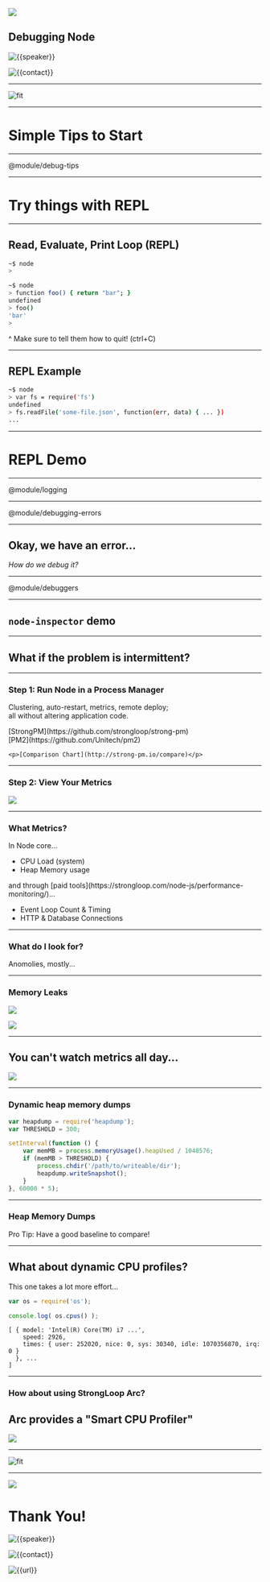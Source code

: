 
![](/images/StrongLoop.png)

## Debugging Node

![{{speaker}}]()

![{{contact}}]()

---

![fit](/images/StrongLoop_who.png)

---

# Simple Tips to Start

---

@module/debug-tips

---

# Try things with REPL

---

## Read, Evaluate, Print Loop (REPL)

```bash
~$ node
> 
```
<!-- .element: class="fragment" -->

```bash
~$ node
> function foo() { return "bar"; }
undefined
> foo()
'bar'
> 
```
<!-- .element: class="fragment" -->

^ Make sure to tell them how to quit! (ctrl+C)

---

## REPL Example

```bash
~$ node
> var fs = require('fs')
undefined
> fs.readFile('some-file.json', function(err, data) { ... })
...
```

---

# REPL Demo

---

@module/logging

---

@module/debugging-errors

---

## Okay, we have an error...

_How do we debug it?_
<!-- .element: class="fragment" -->

---

@module/debuggers

---

## `node-inspector` demo

---

## What if the problem is intermittent?

---

### Step 1: Run Node in a Process Manager

<p class='fragment'>
    Clustering, auto-restart, metrics, remote deploy;<br>
    all without altering application code.
</p>

<div class='fragment'>
    <p>
        [StrongPM](https://github.com/strongloop/strong-pm)<br>
        [PM2](https://github.com/Unitech/pm2)
    </p>
    
    <p>[Comparison Chart](http://strong-pm.io/compare)</p>
</div>

---

<!-- .slide: data-background="white" -->

### Step 2: View Your Metrics

![](/images/arc-metrics.png)

---

### What Metrics?

In Node core...

* CPU Load (system)
* Heap Memory usage

<div class='fragment'>
  <p>and through [paid tools](https://strongloop.com/node-js/performance-monitoring/)...</p>
  <ul>
    <li>Event Loop Count & Timing</li>
    <li>HTTP & Database Connections</li>
  </ul>
</div>

---

### What do I look for?

Anomolies, mostly...
<!-- .element: class="fragment" -->

---

### Memory Leaks

![](/images/arc-heap-normal.png)

![](/images/heap-problem.png)
<!-- .element: class="fragment" -->

---

<!-- .slide: data-background="white" -->

## You can't watch metrics all day...

![](/images/millhouse.gif)

---

### Dynamic heap memory dumps

```js
var heapdump = require('heapdump');
var THRESHOLD = 300;

setInterval(function () {
    var memMB = process.memoryUsage().heapUsed / 1048576;
    if (memMB > THRESHOLD) {
        process.chdir('/path/to/writeable/dir');
        heapdump.writeSnapshot();
    }
}, 60000 * 5);
```
<!-- .element: class="fragment" -->

---

### Heap Memory Dumps

Pro Tip: Have a good baseline to compare!

---

## What about dynamic CPU profiles?

This one takes a lot more effort...

```js
var os = require('os');

console.log( os.cpus() );
```
<!-- .element: class="fragment" -->

```no-highlight
[ { model: 'Intel(R) Core(TM) i7 ...',
    speed: 2926,
    times: { user: 252020, nice: 0, sys: 30340, idle: 1070356870, irq: 0 }
  }, ...
]
```
<!-- .element: class="fragment" -->

---

<!-- .slide: data-background="white" -->

### How about using StrongLoop Arc?

## Arc provides a "Smart CPU Profiler"

![](/images/smart-profiler.png)

---

<!-- .slide: data-background="white" -->

![fit](/images/arc-landing.png)

---

![](/images/StrongLoop.png)

# Thank You!

![{{speaker}}]()

![{{contact}}]()

![{{url}}]()
